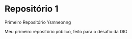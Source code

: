 # Repositório 1
Primeiro Repositório Ysmneonng

Meu primeiro repositório público, feito para o desafio da DIO
